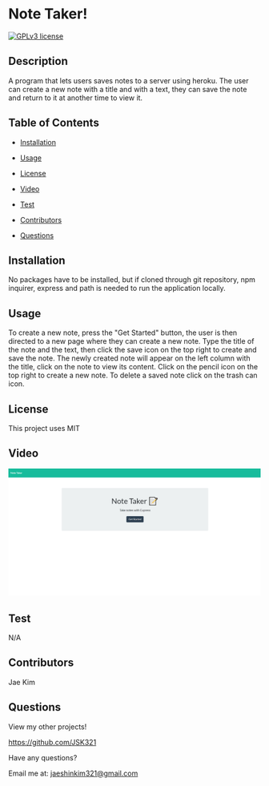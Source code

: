 # Note Taker!

[![GPLv3 license](https://img.shields.io/badge/License-MIT-blue.svg)](http://perso.crans.org/besson/LICENSE.html)

## Description
A program that lets users saves notes to a server using heroku. The user can create a new note with a title and with a text, they can save the note and return to it at another time to view it.
        
## Table of Contents
- [Installation](#installation)

- [Usage](#usage)

- [License](#license)

- [Video](#video)

- [Test](#test)

- [Contributors](#contributors)

- [Questions](#questions)

    
## Installation
No packages have to be installed, but if cloned through git repository, npm inquirer, express and path is needed to run the application locally.

## Usage
To create a new note, press the "Get Started" button, the user is then directed to a new page where they can create a new note. Type the title of the note and the text, then click the save icon on the top right to create and save the note. The newly created note will appear on the left column with the title, click on the note to view its content. Click on the pencil icon on the top right to create a new note. To delete a saved note click on the trash can icon.
        
## License
This project uses MIT

## Video
[![Walkthrough video](./Assets/note-taker-index.png)](https://drive.google.com/file/d/1Nfb7vwThEI4VoWK35iOclfWpVjGgmz_R/view)

## Test
N/A

## Contributors
Jae Kim

## Questions
View my other projects!

https://github.com/JSK321

Have any questions?

Email me at: jaeshinkim321@gmail.com